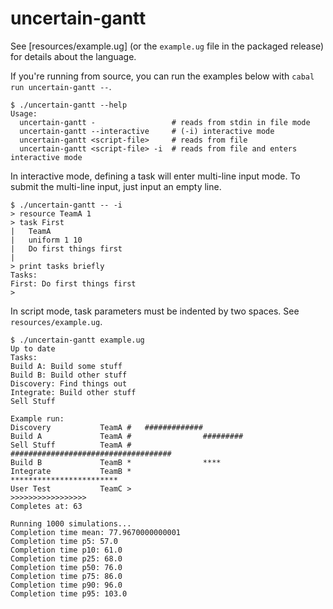 # uncertain-gantt

See [resources/example.ug] (or the `example.ug` file in the packaged release) for details about the language.

If you're running from source, you can run the examples below with `cabal run uncertain-gantt --`.

```
$ ./uncertain-gantt --help
Usage:
  uncertain-gantt -                 # reads from stdin in file mode
  uncertain-gantt --interactive     # (-i) interactive mode
  uncertain-gantt <script-file>     # reads from file
  uncertain-gantt <script-file> -i  # reads from file and enters interactive mode
```

In interactive mode, defining a task will enter multi-line input mode. To submit the multi-line input, just input an empty line.
```
$ ./uncertain-gantt -- -i
> resource TeamA 1
> task First
|   TeamA
|   uniform 1 10
|   Do first things first
|
> print tasks briefly
Tasks:
First: Do first things first
>
```

In script mode, task parameters must be indented by two spaces. See `resources/example.ug`.
```
$ ./uncertain-gantt example.ug
Up to date
Tasks:
Build A: Build some stuff
Build B: Build other stuff
Discovery: Find things out
Integrate: Build other stuff
Sell Stuff

Example run:
Discovery           TeamA #   #############
Build A             TeamA #                #########
Sell Stuff          TeamA #                ####################################
Build B             TeamB *                ****
Integrate           TeamB *                         ************************
User Test           TeamC >                                                 >>>>>>>>>>>>>>>>>
Completes at: 63

Running 1000 simulations...
Completion time mean: 77.9670000000001
Completion time p5: 57.0
Completion time p10: 61.0
Completion time p25: 68.0
Completion time p50: 76.0
Completion time p75: 86.0
Completion time p90: 96.0
Completion time p95: 103.0
```
